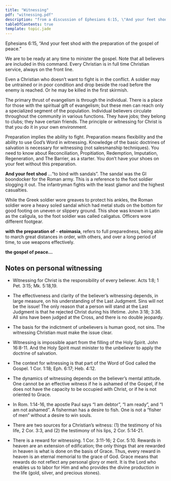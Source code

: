 ```yaml
---
title: "Witnessing"
pdf: "witnessing.pdf"
description: "from a discussion of Ephesians 6:15, \"And your feet shod with the preparation of the gospel of peace.\""
tableOfContents: true
template: topic.jade
---
```


Ephesians 6:15, “And your feet shod with the preparation of the gospel
of peace.”

We are to be ready at any time to minister the gospel. Note that all
believers are included in this command. Every Christian is in full time
Christian service, always on the front line.

Even a Christian who doesn’t want to fight is in the conflict. A soldier
may be untrained or in poor condition and drop beside the road before
the enemy is reached. Or he may be killed in the first skirmish.

The primary thrust of evangelism is through the individual. There is a
place for those with the spiritual gift of evangelism; but these men can
reach only a specialized segment of the population. Individual believers
circulate throughout the community in various functions. They have jobs;
they belong to clubs; they have certain friends. The principle or
witnessing for Christ is that you do it in your own environment.

Preparation implies the ability to fight. Preparation means flexibility
and the ability to use God’s Word in witnessing. Knowledge of the basic
doctrines of salvation is necessary for witnessing (not salesmanship
techniques). You need to know about Reconciliation, Propitiation,
Redemption, Imputation, Regeneration, and The Barrier, as a starter. You
don’t have your shoes on your feet without this preparation.

**And your feet shod** …“to bind with sandals”. The sandal was the GI
boondocker for the Roman army. This is a reference to the foot soldier
slogging it out. The infantryman fights with the least glamor and the
highest casualties.

While the Greek soldier wore greaves to protect his ankles, the Roman
soldier wore a heavy soled sandal which had metal studs on the bottom
for good footing on uneven or slippery ground. This shoe was known in
Latin as the caligula, so the foot soldier was called caligatus.
Officers wore different footgear.

**with the preparation of** - **etoimasia**, refers to full
preparedness, being able to march great distances in order, with others,
and over a long period of time, to use weapons effectively.

**the gospel of peace...**

## Notes on personal witnessing

* Witnessing for Christ is the responsibility of every believer. Acts
1:8; 1 Pet. 3:15; Mk. 5:18,19.

* The effectiveness and clarity of the believer’s witnessing depends, in
large measure, on his understanding of the Last Judgment. Sins will not
be the issue! The only reason that a person will stand at the Last
Judgment is that he rejected Christ during his lifetime. John 3:18;
3:36. All sins have been judged at the Cross, and there is no double
jeopardy.

* The basis for the indictment of unbelievers is human good, not sins.
The witnessing Christian must make the issue clear.

* Witnessing is impossible apart from the filling of the Holy Spirit.
John 16:8-11. And the Holy Spirit must minister to the unbeliever to
apply the doctrine of salvation.

* The context for witnessing is that part of the Word of God called the
Gospel. 1 Cor. 1:18; Eph. 6:17; Heb. 4:12.

* The dynamics of witnessing depends on the believer’s mental attitude.
One cannot be an effective witness if he is ashamed of the Gospel, if he
does not have the capacity to be occupied with Christ, or if he is not
oriented to Grace.

* In Rom. 1:14-16, the apostle Paul says “I am debtor”, “I am ready”,
and “I am not ashamed”. A fisherman has a desire to fish. One is not a
“fisher of men” without a desire to win souls.

* There are two sources for a Christian’s witness: (1) the testimony of
his life, 2 Cor. 3:3, and (2) the testimony of his lips, 2 Cor. 5:14-21.

* There is a reward for witnessing. 1 Cor. 3:11-16; 2 Cor. 5:10. Rewards
in heaven are an extension of edification; the only things that are
rewarded in heaven is what is done on the basis of Grace. Thus, every
reward in heaven is an eternal memorial to the grace of God. Grace means
that rewards do not reflect any personal glory or merit. It is the Lord
who enables us to labor for Him and who provides the divine production
in the life (gold, silver, and precious stones).

